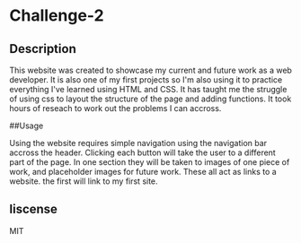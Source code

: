 # Challenge-2

## Description
This website was created to showcase my current and future work as a web developer. It is also one of my first projects so I'm also using it to practice everything I've learned using HTML and CSS. It has taught me the struggle of using css to layout the structure of the page and adding functions. It took hours of reseach to work out the problems I can accross. 

##Usage

Using the website requires simple navigation using the navigation bar accross the header. Clicking each button will take the user to a different part of the page. In one section they will be taken to images of one piece of work, and placeholder images for future work. These all act as links to a website. the first will link to my first site. 

## liscense 
MIT
